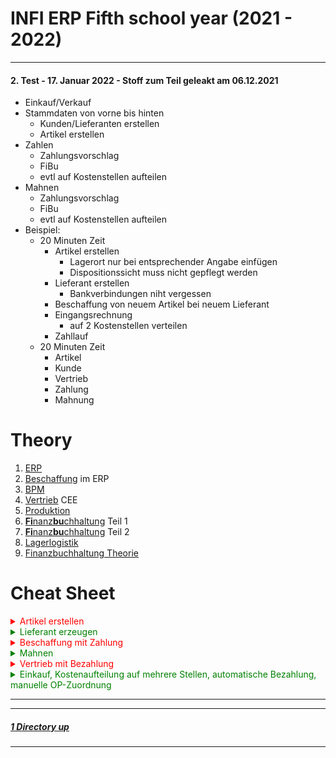 # INFI ERP Fifth school year (2021 - 2022)

----

#### **2. Test - 17. Januar 2022 - Stoff zum Teil geleakt am 06.12.2021**
   - Einkauf/Verkauf
   - Stammdaten von vorne bis hinten
      - Kunden/Lieferanten erstellen
      - Artikel erstellen
   - Zahlen
      - Zahlungsvorschlag
      - FiBu
      - evtl auf Kostenstellen aufteilen
   - Mahnen
      - Zahlungsvorschlag
      - FiBu
      - evtl auf Kostenstellen aufteilen
- Beispiel:
   - 20 Minuten Zeit
      - Artikel erstellen
         - Lagerort nur bei entsprechender Angabe einfügen
   	     - Dispositionssicht muss nicht gepflegt werden
      - Lieferant erstellen
         - Bankverbindungen niht vergessen
      - Beschaffung von neuem Artikel bei neuem Lieferant
      - Eingangsrechnung
         - auf 2 Kostenstellen verteilen
      - Zahllauf
   - 20 Minuten Zeit
      - Artikel
	  - Kunde
	  - Vertrieb
	  - Zahlung
	  - Mahnung


Theory
====

1. [ERP](./01_ERP.pdf)
2. [Beschaffung](./02_Beschaffung_ERP.pdf) im ERP
3. [BPM](./02_BPM.pdf)
4. [Vertrieb](./03_Vertrieb_CEE.pdf) CEE
5. [Produktion](./04_Produktion_1und2_CEE.pdf)
6. [**Fi**nanz**bu**chhaltung](./05_FiBu_CEE01_man_buchen.pdf) Teil 1
7. [**Fi**nanz**bu**chhaltung](./05_FiBu_CEE02_int_prozesse.pdf) Teil 2
8. [Lagerlogistik](./08_Lagerlogistik_Lagerplatzsteuerung.pdf)
9. [Finanzbuchhaltung Theorie](./99_FI_CO_Theorie.pdf)

Cheat Sheet
====

<details>
<summary style="color:red">Artikel erstellen</summary>

1. **Artikel**
   1. **Basis**
      - Artikelnummer
      - Bezeichnung
      - Basiseinheit: ``Stk``
      - Verpackungen
         - 1 ``Pal``
         - 10 ``Stk.``
         - ``80000`` (Europalette)
   2. **Rechnungswesen**
      - Vorsteuer-Klassifikation: ``100``
      - Mehrsteuer-Klassifikation: ``100``
      - Aufwandskonto-Klassifikation: ``500-300`` (WEK Handelsware)
      - Erlöskonto-Klassifikation: ``400-300`` (Erlöse Handelsware)
      - Bestandskonto-Klassifikation: ``100-300`` (Bestand Handelsware)
      - Kostenarten-Klassifikation Vertrieb: ``300``
      - Kostenarten-Klassifikation Beschaffung: ``300``
      - Kostenarten-Klassifikation Produktion: ``300``
      - Kostenarten-Klassifikation Lagerlogistik: ``300``
      - Preis 1 - Pflichtfeld: beliebiger Geldbetrag
   3. **Lagerlogistik**
      - Klassifikation: ``300``
      - Lademittel: ``80000`` (Europalette)
   4. **Disposition**
      - Mindestbestand
      - Maximalbestand
      - Meldebestand
      - Füllbestand
      - Bedarfsdeckung: ``Externe Beschaffung``
      - Beschaffungsdisponent: ``ADM_KEJ``
      - [ ] Produktionsdaten anwenden
   5. **Beschaffung**
      - Klassifikation: ``300``
      - Standard-Lagerort: ``100``
      - Einheiten: ``Stk.``
   6. **Vertrieb**
      - Klassifikation: ``300``
      - Standard-Lager: ``100``
      - Einheiten: ``Stk.``

</details>
<details><summary style="color:green">Lieferant erzeugen</summary>

1. **Partner**
   1. **Basis**
      - Name
      - Adresse
   2. **Rechnungswesen**
      - **Finanzbuchhaltungsdaten**
         - **Debitor**
            - [x] <u>D</u>ebitor
            - Ausgangssteuer-Klassifikation: ``100`` (Vertrieb Inland)
            - Zahlungsprofil: ``100`` (30 Tage Netto)
			- PFLICHT !! Partnerkonten-Klassifikation: ``100`` (Inland)
         - **Kreditor**:
            - [x] <u>K</u>reditor
            - Zahlungsbedingung: ``120`` (Sofort Netto)
            - Partnerkonto-Klassifikation: ``100`` (Inland)
            - Eingangssteuer-Klassifikation: ``500`` (Beschaffung Inland)
            - **Allgemeines**
               - Sammelkontenprofil: ``200`` (Verbindlichkeiten Inland)
            - **Zahlung**
               - Abzugsprofil: ``100`` (Standard Abzugsprofil)
            - **Mahnung**
               - Mahnprofil: ``100`` (Standard Mahnprofil)
      - **Bankverbindungen**
         - Land: ``DE``
         - Bank: Banknummer auswählen
         - Kontonummer: frei wählen
         - Kontoinhaber: Name
         - Zahlungsweg: ``100`` (Überweisung Inland)
         - Bankkontotyp: ``Normal``
         - Kontobezeichnung: ``Girokonto``
         - [x] Be<u>v</u>orzugt
         - [x] A<u>k</u>tiv
   3. **Lieferant**
      - Klassifikation: Nach Region
      - Lieferbedingung: ``110`` (Frei Haus)
   4. **Kunde**
      - **Basis**
         - Klassifikation: Wie bei ``Lieferant``
         - Lieferbedingung: ``110`` (Frei Haus)

</details>
<details><summary style="color:red">Beschaffung mit Zahlung</summary>

1. **Beschaffungsaufträge**
   - Nummer
      - ``100``
      - Neu
   - Lieferant: Der Lieferant. Bspw ``UG00703``
   - Fremdbelegnummer: Irgendwas
   - Wunschtermin: Irgendwann ab heute in der Zukunft
   - Speichern
   - **Position hinzufügen**
      - **Allgemeines**
         - Artikel: Artikel auswählen. Bspw ``UG00704``
	     - Gesamtmenge: Beliebige Menge. Bspw. ``20 Stk``
		 - Evtl. ``Lagerort`` ändern von ``100`` (Standard Lager) auf eigenes Lager
	  - **Preise**
	     - Preisherkunft: 2 Manuell
		 - Bruttopreis: Preis eintragen. Bspw. ``50,00 EUR``
		 - Preisdimension: Beliebig. Bspw. ``Pro Stk``
		 - "Enter", bzw. ``übernehmen (Eingabetaste)`` drücken
		 - Speichern
		 - Rolle: ``Lieferauftrag erzeugen und Warenrücklieferschein mit Materialbuchung ausgeben..``
		 - ``Ausgeben``
2. **Wareneingänge**
   - Nummer:
      - ``100``
   - Lieferpartner: Der selbe Lieferant. Bspw. ``UG00703``
      - Neu
	  - Fremdbelegnummer:
	     - Irgendwas
		 - Irgendwann ab heute in der Zukunft
	  - Rolle
	     - Positionen mit Auftragsbezig einfügen...
		    - Nummer von Beschaffungsauftrag in ``Nummer`` einügen. Bspw. ``BA1171``
		    - Häckchen hinten setzen
			- ``Zuordnung speichern``
	  - Speichern
	  - Rolle
	     - Wareneingang buchen...
		    - [x] Wareneingangsetiketten ausgeben
			- [x] Warnungen automatisch bestätigen
			- ``Asugeben``
3. **Eingangsrechnung**
   - Nummer:
      - ``100``
	  - Neu
	  - Rechnungssteller: Selbiger Lieferant. Bspw. ``UG00703``
	  - Fremdbelegnummer und -datum
	     - Irgendwas
		 - Irgendwann ab heute in der Zukunft
	  - Leistungsdatum
	     - Irgendwann ab heute in der Zukunft
	  - Speichern
	  - kleine Rolle
	     - ``Wareneingang automatisch mit Auftragsposition verknüpfen``
		    - Nummer: Nummer von Beschaffungsaufrag. Bspw. ``BA1171``
			- Häckchen hinten setzen
			- Zuordnungen speichern
      - Speichern
	  - Auftragsstelle anwählen
	  - Kostenrechnungsdaten hinzufügen
	     - Kostenstelle: Bspw. ``802000`` (Einkauf)
		 - Kostenträger: Ignorieren
		 - Fakturierte Menge: Teil von Gesamtmenge. Bspw. ``5,00 Stk``
		 - Nettobetrag: Sollte sich von selber ergeben
	  - Auftragsstelle anwählen
	  - Kostenrechnungsdaten hinzufügen
	     - Kostenstelle: Bspw. ``805000`` (Einkauf)
		 - Kostenträger: Ignorieren
		 - Fakturierte Menge: restlicher Teil von Gesamtmenge. Bspw. ``15,00 Stk``
		 - Nettobetrag: Sollte sich von selber ergeben
	  - Bruttobetrag: Mit Betrag von ``Saldo`` gleich setzen. Bspw. ``1190,00 EUR``
	  - Speichern
	     - ``Saldo`` muss dann auf ``0,00 EUR`` stehen.
	  - Rolle
	     - Eingangsrechnung buchen
		 - In der HTL
		    - ``Sofort``
	     - Außerhalb der HTL
		    - ``Im Hintergrund``
4. **Cockpit: Eingangsrechnungen**
   - Eingangsdatum: Datum der Rechnung. Bspw. ``heute`` oder ``17.01.2022``
   - Status: ``(Alle)``
   - Zuständiger Mitarbeiter: Nummer des Mitarbeiters. Bspw. ``H20A007``
   - Eingabetaste drücken
   - Häckchen für betroffene Eingangsrechnungen setzen
   - Rolle
      - Rechnungen übertragen...
	     - In der HTL
		    - ``Sofort``
	     - Außerhalb der HTL:
		    - ``Im Hintergrund``
5. **Cockpit: Buchungsläufe Finanzbuchhaltung**
   - Herkunft: ``(Alle)``
   - Erfasst von: Nummer des Mitarbeiters. Bspw. ``H20A007``
   - Status: ``(Alle)``
   - Eingabetaste drücken
   - Häckchen setzen bei betreffender Eingangsrechnung
   - Rolle
      - Übernehmen und buchen
	     - In der HTL
		    - ``Sofort``
	     - Außerhalb der HTL:
		    - ``Im Hintergrund``
6. **Cockpit: Zahlungen**
   - Rolle
      - Zahlungsvorschlag erzeugen
7. **Zahlungsvorschlag erzeugen**
   - Auswahl Zahlungsvorschlag: Irgendwas. Bspw. ``LERNEN1``
   - Bezeichnung: Irgendwas. Bspw. ``Lernen Nummer 1``
   - **Partner**
      - Partner: Lieferant angeben. Bspw. ``UG00703``
   - **Zahlung**
      - Zahlungsweg-Klassifikation: ``100`` (Zahlungen)
   - Rolle
      - ``Ausgeben``
8. **Cockpit: Zahlungen**
   - Eingabetaste drücken
   - Zahlungsvorschlag auswählen
   - Rolle
      - Zahlungsvorschlag anzeigen/bearbeiten
9. **Zahlungsvorschlag anzeigen/bearbeiten**
   - Rolle
      - Vorschlag sperren
	  - Vorschlag freigeben
	  - Zahlungen durchführen
	     - ``Ausgeben``

</details>
<details><summary style="color:green">Mahnen</summary>

1. **Cockpit: Mahnungen**
   - Mahnvorschlag erzeugen
2. **Mahnvorschlag erzeugen**
   - Mahnvorschlag erzeugen
   - Mahndatum ist NACH Rechnungsdatum und muss mehrere Tage in der Zukunft liegen
   - kleines gelbes Dreicek rechts oben
      - bestätigen
         - Ausgeben
3. **Cockpit: Mahnungen**
   - Mahnvorschlag bearbeiten
4. **Mahnvorschlag bearbeiten**
   - sperren
   - freigeben
5. **Cockpit: Mahnungen**
   - Mahnvorschlag prüfen
   - Mahnvorschlag durchführen
   - Mahnungen ausgeben
   - Mahnungen stornieren

</details>
<details><summary style="color:red">Vertrieb mit Bezahlung</summary>

1. **Vertriebsaufträge**
   - Rechnung mit Materialbuchungen
2. **Cockpit: Ausgangsrechnungen**
   - Rechnung auswählen
   - Rechnung übertragen
3. **Cockpit: Buchungsläufe Finanzbuchhaltung**
   - Rechnung auswählen
   - Übernehmen und buchen
4. **Vertriebsaufträge**
   - Belegkette Ausgangsrechnung anwählen und Betrag kopieren
5. **Buchen Finanzbuchhaltung**
   - Belegart 300, Neu
   - Beliebige Nummer in Beleg
   - heute
   - Konto
      - Eigenes Konto (bspw. Bank=1200)
   - Buchungsbetrag
      - kopierten Betrag einfügen
      - Eigenes Konto Soll/Haben
   - Gegenkonto
      - D
      - Unternehmen einfügen
   - OP-Zuordnung
   - Beleg buchen

</details>
<details><summary style="color:green">Einkauf, Kostenaufteilung auf mehrere Stellen, automatische Bezahlung, manuelle OP-Zuordnung</summary>

1. **Beschaffungsaufträge**
   - Nummer
      - ``100``
      - Neu
   - Lieferant: Der Lieferant. Bspw ``KK00702``
   - Fremdbelegnummer: Irgendwas
   - Wunschtermin: Irgendwann ab heute in der Zukunft
   - Speichern
   - **Position hinzufügen**
      - **Allgemeines**
         - Artikel: Artikel auswählen. Bspw ``KK00702``
        - Gesamtmenge: Beliebige Menge. Bspw. ``10 Stk``
       - Evtl. ``Lagerort`` ändern von ``100`` (Standard Lager) auf eigenes Lager
     - **Preise**
        - Preisherkunft: 2 Manuell
       - Bruttopreis: Preis eintragen. Bspw. ``1050,00 EUR``
       - Preisdimension: Beliebig. Bspw. ``Pro Stk``
       - "Enter", bzw. ``übernehmen (Eingabetaste)`` drücken
       - Speichern
       - Rolle: ``Bestellung mit Preisangaben ausgeben...``
       - ``Ausgeben``
2. **Wareneingänge**
   - Nummer:
      - ``100``
   - Lieferpartner: Der selbe Lieferant. Bspw. ``KK00702``
      - Neu
     - Fremdbelegnummer:
        - Irgendwas
       - Irgendwann ab heute in der Zukunft
     - Rolle
        - Positionen mit Auftragsbezig einfügen...
          - Nummer von Beschaffungsauftrag in ``Nummer`` einügen. Bspw. ``BA1264``
          - Häckchen hinten setzen
         - ``Zuordnung speichern``
     - Speichern
     - Rolle
        - Wareneingang buchen...
          - [x] Wareneingangsetiketten ausgeben
         - [x] Warnungen automatisch bestätigen
         - ``Asugeben``
3. **Eingangsrechnung**
   - Nummer:
      - ``100``
     - Neu
     - Rechnungssteller: Selbiger Lieferant. Bspw. ``KK00702``
     - Fremdbelegnummer und -datum
        - Irgendwas
       - Irgendwann ab heute in der Zukunft
     - Leistungsdatum
        - Irgendwann ab heute in der Zukunft
     - Speichern
     - kleine Rolle
        - ``Wareneingang automatisch mit Auftragsposition verknüpfen``
          - Nummer: Nummer von Beschaffungsaufrag. Bspw. ``BA1264``
         - Häckchen hinten setzen
         - Zuordnungen speichern
      - Speichern
     - Auftragsstelle anwählen
     - ``Kostenrechnungsdaten hinzufügen``
        - Kostenstelle: Bspw. ``802000`` (Verwaltung)
       - Kostenträger: Ignorieren
       - Fakturierte Menge: Teil von Gesamtmenge. Bspw. ``5,00 Stk``
       - Nettobetrag: Sollte sich von selber ergeben
     - Auftragsstelle anwählen
     - ``Kostenrechnungsdaten hinzufügen``
        - Kostenstelle: Bspw. ``805000`` (Einkauf)
       - Kostenträger: Ignorieren
       - Fakturierte Menge: restlicher Teil von Gesamtmenge. Bspw. ``5,00 Stk``
       - Nettobetrag: Sollte sich von selber ergeben
     - Bruttobetrag: Mit Betrag von ``Saldo`` gleich setzen. Bspw. ``12.495,00 EUR``
     - Speichern
        - ``Saldo`` muss dann auf ``0,00 EUR`` stehen.
     - Rolle
        - ``Eingangsrechnung buchen``
        - In der HTL
          - ``Sofort``
        - Außerhalb der HTL
          - ``Im Hintergrund``
4. **Cockpit: Eingangsrechnungen**
   - ``Eingangsrechnungsnummer``
      - Nummer von Eingangsrechnung. Bspw. ``ER0908``
   - ``Status``
      - ``(Alle)``
   - "Enter"
   - Eingangsrechnung auswählen
   - Rolle
      - ``Rechungen übertragen...``
      - In der HTL
        - ``Sofort``
      - Außerhalb der HTL
        - ``Im Hintergrund``
5. **Cockpit: Finanzbuchhaltung**
   - ``Erfasst von``
      - Benutzerkürzel einfügen. Bswp. ``H20A007``
   - Korrekten Buchungslauf auswählen
   - Rolle
      - ``Übernehmen und buchen``
6. **Eingangsrechnung**
   - Die vorherige Eingangsrechnung aufrufen. Bspw. ``ER0908``
   - Belegkette
      - Auf ``Buchungsbeleg Finanzbuchhaltung`` klicken
7. **Buchen Finanzbuchhaltung**
   - Belegart:
      - ``300``
   - Neu
   - ``Beleg``:
      - irgendwas
   - ``Datum``:
      - Korrektes Datum einfügen. Bspw. ``06.02.2022``
   - ``Konto``
      - Soll: ``S``
      - ``1200``
   - ``Buchungsbetrag``:
      - Betrag von Eingangsrechnung. Bspw. ``12495,00``
      - Haben: ``H``
      - Währung. Bspw. ``EUR``
   ``Gegenkonto``:
      - ``K``
      - Lieferant einfügen. Bswp. ``KK00702``
   - "Enter"
   **In der OP-Zuordnung!!!**
   - "Alt" + "Pfeil nach unten"
   - "Enter"
   - Offenen Posten auswählen
   - ``Zuordnen``
   - ``Enter``
   - Speichern
   - Rolle
      - ``Beleg buchen``


</details>


----
----

##### [1 Directory up](./../)

----
